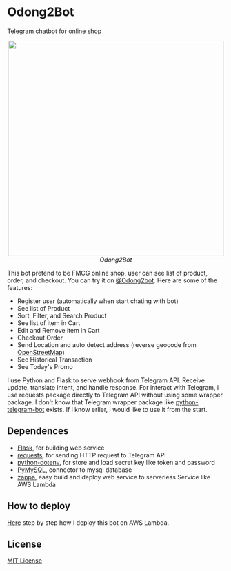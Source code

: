 # Odong2Bot
Telegram chatbot for online shop

<p align="center">
  <img src="demo/demo.gif" height="500"><br/>
  <i>Odong2Bot</i>
</p>

This bot pretend to be FMCG online shop, user can see list of product, order, and checkout.
You can try it on [@Odong2bot](https://t.me/Odong2bot).
Here are some of the features:
- Register user (automatically when start chating with bot)
- See list of Product
- Sort, Filter, and Search Product
- See list of item in Cart
- Edit and Remove item in Cart
- Checkout Order
- Send Location and auto detect address (reverse geocode from [OpenStreetMap](https://www.openstreetmap.org/))
- See Historical Transaction
- See Today's Promo

I use Python and Flask to serve webhook from Telegram API. Receive update, translate intent, and handle response.
For interact with Telegram, i use requests package directly to Telegram API without using some wrapper package.
I don't know that Telegram wrapper package like [python-telegram-bot](https://github.com/python-telegram-bot/python-telegram-bot) exists. If i know erlier, i would like to use it from the start.


## Dependences
- [Flask](https://github.com/pallets/flask), for building web service
- [requests](https://github.com/psf/requests), for sending HTTP request to Telegram API
- [python-dotenv](https://github.com/theskumar/python-dotenv), for store and load secret key like token and password
- [PyMySQL](https://github.com/PyMySQL/PyMySQL), connector to mysql database
- [zappa](https://github.com/Miserlou/Zappa), easy build and deploy web service to serverless Service like AWS Lambda


## How to deploy
[Here](demo/installation.md) step by step how I deploy this bot on AWS Lambda.

## License
[MIT License](LICENSE)